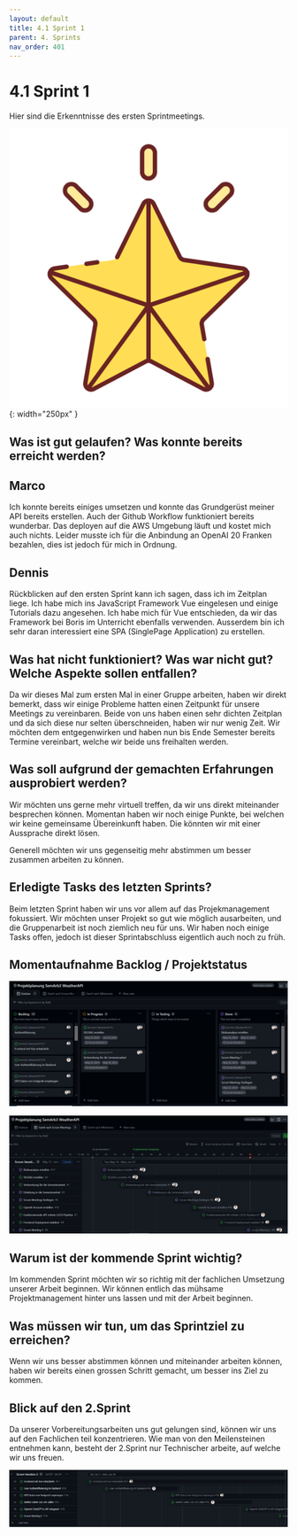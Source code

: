 ```yaml
---
layout: default
title: 4.1 Sprint 1
parent: 4. Sprints
nav_order: 401
---
```


# 4.1 Sprint 1

Hier sind die Erkenntnisse des ersten Sprintmeetings.

![Star](../ressources/icons/star.png){: width="250px" }

## Was ist gut gelaufen? Was konnte bereits erreicht werden?

## Marco

Ich konnte bereits einiges umsetzen und konnte das Grundgerüst meiner API bereits erstellen. Auch der Github Workflow funktioniert bereits wunderbar. Das deployen auf die AWS Umgebung läuft und kostet mich auch nichts. Leider musste ich für die Anbindung an OpenAI 20 Franken bezahlen, dies ist jedoch für mich in Ordnung.

## Dennis

Rückblicken auf den ersten Sprint kann ich sagen, dass ich im Zeitplan liege. Ich habe mich ins JavaScript Framework Vue eingelesen und einige Tutorials dazu angesehen. Ich habe mich für Vue entschieden, da wir das Framework bei Boris im Unterricht ebenfalls verwenden. Ausserdem bin ich sehr daran interessiert eine SPA (SinglePage Application) zu erstellen.

## Was hat nicht funktioniert? Was war nicht gut? Welche Aspekte sollen entfallen?

Da wir dieses Mal zum ersten Mal in einer Gruppe arbeiten, haben wir direkt bemerkt, dass wir einige Probleme hatten einen Zeitpunkt für unsere Meetings zu vereinbaren. Beide von uns haben einen sehr dichten Zeitplan und da sich diese nur selten überschneiden, haben wir nur wenig Zeit. Wir möchten dem entgegenwirken und haben nun bis Ende Semester bereits Termine vereinbart, welche wir beide uns freihalten werden.

## Was soll aufgrund der gemachten Erfahrungen ausprobiert werden?

Wir möchten uns gerne mehr virtuell treffen, da wir uns direkt miteinander besprechen können. Momentan haben wir noch einige Punkte, bei welchen wir keine gemeinsame Übereinkunft haben. Die könnten wir mit einer Aussprache direkt lösen.

Generell möchten wir uns gegenseitig mehr abstimmen um besser zusammen arbeiten zu können.

## Erledigte Tasks des letzten Sprints?

Beim letzten Sprint haben wir uns vor allem auf das Projekmanagement fokussiert. Wir möchten unser Projekt so gut wie möglich ausarbeiten, und die Gruppenarbeit ist noch ziemlich neu für uns. Wir haben noch einige Tasks offen, jedoch ist dieser Sprintabschluss eigentlich auch noch zu früh.

## Momentaufnahme Backlog / Projektstatus

![Backlog Sprint 1](../ressources/images/scrum/backlog_sprint1.PNG)

![Projektstatus Sprint 1](../ressources/images/scrum/projektstatus_sprint1.PNG)

## Warum ist der kommende Sprint wichtig?

Im kommenden Sprint möchten wir so richtig mit der fachlichen Umsetzung unserer Arbeit beginnen. Wir können entlich das mühsame Projektmanagement hinter uns lassen und mit der Arbeit beginnen.

## Was müssen wir tun, um das Sprintziel zu erreichen?

Wenn wir uns besser abstimmen können und miteinander arbeiten können, haben wir bereits einen grossen Schritt gemacht, um besser ins Ziel zu kommen.

## Blick auf den 2.Sprint

Da unserer Vorbereitungsarbeiten uns gut gelungen sind, können wir uns auf den Fachlichen teil konzentrieren. Wie man von den Meilensteinen entnehmen kann, besteht der 2.Sprint nur Technischer arbeite, auf welche wir uns freuen.

![Preview Print 2](../ressources/images/scrum/preview_projektstatus_sprint2.PNG)
